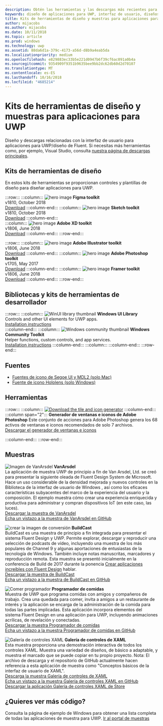 ```yaml
---
description: Obtén las herramientas y las descargas más recientes para los diseños de la distribución y los controles de la interfaz de usuario de las aplicaciones para UWP.
keywords: diseño de aplicaciones para UWP, interfaz de usuario, diseños de interfaz de usuario, descargas, herramientas de UWP
title: Kits de herramientas de diseño y muestras para aplicaciones para UWP
author: mijacobs
ms.author: mijacobs
ms.date: 10/11/2018
ms.topic: article
ms.prod: windows
ms.technology: uwp
ms.assetid: 88da6d1a-379c-4173-a56d-d8b9a4eab5da
ms.localizationpriority: medium
ms.openlocfilehash: e829883ec33b5e221d0947b6f39cf6ac091a0b4a
ms.sourcegitcommit: 9354909f9351b9635bee9bb2dc62db60d2d70107
ms.translationtype: MT
ms.contentlocale: es-ES
ms.lasthandoff: 10/16/2018
ms.locfileid: "4685214"
---
```

# <a name="design-toolkits-and-samples-for-uwp-apps"></a>Kits de herramientas de diseño y muestras para aplicaciones para UWP
 

Diseño y descargas relacionadas con la interfaz de usuario para aplicaciones para UWP/diseño de Fluent. Si necesitas más herramientas como, por ejemplo, Visual Studio, consulta <a href="https://developer.microsoft.com/downloads">nuestra página de descargas principales</a>. 


## <a name="design-toolkits"></a>Kits de herramientas de diseño

En estos kits de herramientas se proporcionan controles y plantillas de diseño para diseñar aplicaciones para UWP.

:::row:::
    :::column:::
        ![hero image](images/figma.png)
        <b>Figma toolkit</b><br>
        v1810, October 2018<br>
        <a href="https://aka.ms/figmatoolkit">Download</a>
    :::column-end:::
    :::column:::
        ![hero image](images/sketch.png)
        <b>Sketch toolkit</b><br>
        v1810, October 2018<br>
        <a href="https://aka.ms/sketchtoolkit">Download</a>
    :::column-end:::    
    :::column:::
        ![hero image](images/adobe-xd.png)
        <b>Adobe XD toolkit</b><br>
        v1806, June 2018<br>
        <a href="https://aka.ms/adobexdtoolkit">Download</a>
    :::column-end:::
:::row-end:::

:::row:::
    :::column:::
        ![hero image](images/adobe-illustrator.png)
        <b>Adobe Illustrator toolkit</b><br>
        v1806, June 2018<br>
        <a href="https://aka.ms/adobeillustratortoolkit">Download</a>
    :::column-end:::
    :::column:::
        ![hero image](images/adobe-photoshop.png)
        <b>Adobe Photoshop toolkit</b><br>
        v1705, May 2017<br>
        <a href="https://aka.ms/adobephotoshoptoolkit">Download</a>
    :::column-end:::
    :::column:::
        ![hero image](images/framer.png)
        <b>Framer toolkit</b><br>
        v1806, June 2018<br>
        <a href="https://aka.ms/framertoolkit">Download</a>
    :::column-end:::
:::row-end:::

## <a name="developer-toolkits-and-libraries"></a>Bibliotecas y kits de herramientas de desarrollador

:::row:::
    :::column:::
        ![WinUI library thumbnail](images/WinUI-library.png)
        <b>Windows UI Library</b><br>
        Controls and other UI elements for UWP apps.<br/>
        <a href="/uwp/toolkits/winui/getting-started">Installation instructions</a><br/>
    :::column-end:::
    :::column:::
        ![Windows community thumbnail](images/Windows-community-toolkit.png)
        <b>Windows Community Toolkit</b><br>
        Helper functions, custom controls, and app services.<br />
        <a href="/windows/uwpcommunitytoolkit/getting-started">Installation instructions</a>
    :::column-end:::
    :::column:::
    :::column-end:::
:::row-end:::

## <a name="fonts"></a>Fuentes

* <a href="https://aka.ms/SegoeFonts">Fuentes de icono de Segoe UI y MDL2 (solo Mac)</a>
* <a href="https://aka.ms/hololensiconfont">Fuente de icono Hololens (solo Windows)</a>

## <a name="tools"></a>Herramientas

:::row:::
    :::column:::
        <a href="http://go.microsoft.com/fwlink/p/?LinkId=760394"><img src="images/tile-icon-generator.png" alt="Download the tile and icon generator"/></a>
    :::column-end:::
    :::column span="2":::
      **Generador de ventanas e iconos de Adobe Photoshop** Este conjunto de acciones para Adobe Photoshop genera los 68 activos de ventanas e iconos recomendados de solo 7 archivos. <br/><a href="http://go.microsoft.com/fwlink/p/?LinkId=760394">Descargar el generador de ventanas e iconos</a></p>
    :::column-end:::
:::row-end:::

    
## <a name="samples"></a>Muestras

![Imagen de VanArsdel](images/VanArsdel_Screenshot.png)
**VanArsdel**<br>
La aplicación de muestra UWP de principio a fin de Van Arsdel, Ltd. se creó para presentar la siguiente oleada de Fluent Design System de Microsoft. Hace un uso considerable de la densidad mejorada y nuevos controles en la <a herf="https://docs.microsoft.com/uwp/toolkits/winui/">Biblioteca de la interfaz de usuario de Windows</a> , así como los eficaces características subyacentes del marco de la experiencia del usuario y la composición. El ejemplo muestra cómo crear una experiencia enriquecida y productiva para administrar y compran dispositivos IoT (en este caso, las luces).<br>
<a href="https://github.com/Microsoft/VanArsdel/archive/master.zip">Descargar la muestra de VanArsdel</a> <br><a href="https://github.com/microsoft/vanarsdel">Echa un vistazo a la muestra de VanArsdel en GitHub</a>

![crear la imagen de conversión](images/buildcast.png)
**BuildCast**<br>
BuildCast es una muestra de principio a fin integrada para presentar el sistema Fluent Design y UWP. Permite explorar, descargar y reproducir una selección de podcasts de vídeo, incluyendo una muestra de los más populares de Channel 9 y algunas aportaciones de entusiastas de la tecnología de Windows. También incluye notas manuscritas, marcadores y reproducción remota. Esta muestra se presentó inicialmente en la conferencia de Build de 2017 durante la ponencia <a href="https://channel9.msdn.com/Events/Build/2017/B8034">Crear aplicaciones increíbles con Fluent Design</a> hablar. <br>
<a href="https://github.com/Microsoft/BuildCast/archive/master.zip">Descargar la muestra de BuildCast</a> <br><a href="https://github.com/Microsoft/BuildCast">Echa un vistazo a la muestra de BuildCast en GitHub</a>

![Comer programador](images/lunchscheduler.png)
**Programador de comidas**<br>
Muestra de UWP que programa comidas con amigos y compañeros de trabajo. Crea una quedada para comer, invita a amigos a un restaurante de interés y la aplicación se encarga de la administración de la comida para todas las partes implicadas. Esta aplicación incorpora elementos del sistema Fluent Design en una aplicación para UWP, incluyendo animaciones acrílicas, de revelación y conectadas. <br/><a href="https://github.com/Microsoft/Windows-appsample-lunch-scheduler/archive/master.zip">Descargar la muestra Programador de comidas</a><br/><a href="https://github.com/Microsoft/Windows-appsample-lunch-scheduler">Echa un vistazo a la muestra Programador de comidas en GitHub</a></p>  

![Galería de controles XAML](images/xaml-controls-gallery.png)
**Galería de controles de XAML**<br>
Esta muestra proporciona una demostración interactiva de todos los controles XAML. Muestra una variedad de diseños, de básico a adaptable, y muestra el marcado que se puede copiar en tu propio proyecto. Nota: El archivo de descarga y el repositorio de GitHub actualmente hacen referencia a esta aplicación de muestra como "Conceptos básicos de la interfaz de usuario de XAML". <br/><a href="https://github.com/Microsoft/Windows-universal-samples/archive/master.zip">Descarga la muestra Galería de controles de XAML</a><br/><a href="https://github.com/Microsoft/Windows-universal-samples/tree/master/Samples/XamlUIBasics">Echa un vistazo a la muestra Galería de controles XAML en GitHub</a> <br/><a href="https://www.microsoft.com/store/apps/9msvh128x2zt">Descargar la aplicación Galería de controles XAML de Store</a></p>

## <a name="want-more-code"></a>¿Quieres ver más código?

Consulta la página de ejemplo de Windows para obtener una lista completa de todas las aplicaciones de muestra para UWP. <a href="https://developer.microsoft.com/samples">Ir al portal de muestras</a>

